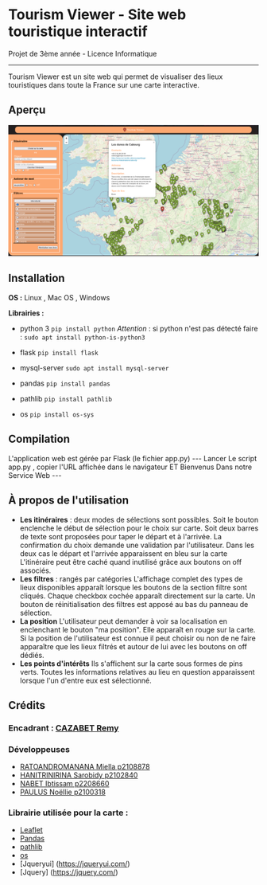 # Tourism Viewer - Site web touristique interactif

Projet de 3ème année - Licence Informatique

---

Tourism Viewer est un site web qui permet de visualiser des lieux touristiques dans toute la France sur une carte interactive.

## Aperçu
![Tourism Viewer](static/images/siteImage.png "Tourism Viever")


## Installation

**OS :** Linux , Mac OS , Windows 


**Librairies :**
- python 3
    `pip install python`
    *Attention* :  si python n'est pas détecté faire  :
    `sudo apt install python-is-python3`

- flask
    `pip install flask`

- mysql-server
    `sudo apt install mysql-server`

- pandas
    `pip install pandas`

- pathlib 
    `pip install pathlib`

- os 
    `pip install os-sys`

## Compilation

L'application web est gérée par Flask (le fichier app.py)
--- Lancer Le script app.py , copier l'URL affichée dans le navigateur ET  Bienvenus Dans notre Service Web ---

## À propos de l'utilisation

- **Les itinéraires** : deux modes de sélections sont possibles.
Soit le bouton enclenche le début de sélection pour le choix sur carte.
Soit deux barres de texte sont proposées pour taper le départ et à l'arrivée. La confirmation du choix demande une validation par l'utilisateur.
Dans les deux cas le départ et l'arrivée apparaissent en bleu sur la carte
L'itinéraire peut être caché quand inutilisé grâce aux boutons on off associés.
- **Les filtres** : rangés par catégories
L'affichage complet des types de lieux disponibles apparaît lorsque les boutons de la section filtre sont cliqués. Chaque checkbox cochée apparaît directement sur la carte.
Un bouton de réinitialisation des filtres est apposé au bas du panneau de sélection.
- **La position**
L'utilisateur peut demander à voir sa localisation en enclenchant le bouton "ma position".
Elle apparaît en rouge sur la carte. Si la position de l'utilisateur est connue il peut choisir ou non de ne faire apparaître que les lieux filtrés et autour de lui avec les boutons on off dédiés.
- **Les points d'intérêts**
Ils s'affichent sur la carte sous formes de pins verts. Toutes les informations relatives au lieu
en question apparaissent lorsque l'un d'entre eux est sélectionné.

## Crédits
### Encadrant   : [CAZABET Remy ](http://cazabetremy.fr/)
### Développeuses

- [RATOANDROMANANA Miella p2108878](https://forge.univ-lyon1.fr/p2108878)
- [HANITRINIRINA Sarobidy p2102840](https://forge.univ-lyon1.fr/p2102840)
- [NABET Ibtissam p2208660](https://forge.univ-lyon1.fr/p2208660)
- [PAULUS Noëllie p2100318](https://forge.univ-lyon1.fr/p2100318)

### Librairie utilisée pour la carte :
- [Leaflet](https://leafletjs.com/)
- [Pandas](https://pandas.pydata.org/)
- [pathlib](https://docs.python.org/3/library/pathlib.html)
- [os](https://docs.python.org/3/library/os.html)
- [Jqueryui] (https://jqueryui.com/)
- [Jquery] (https://jquery.com/)




